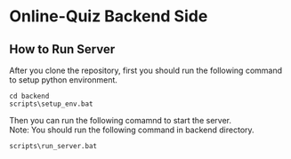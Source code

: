 # Online-Quiz Backend Side

## How to Run Server
After you clone the repository, first you should run the following command to setup python environment.
```
cd backend
scripts\setup_env.bat
```
Then you can run the following comamnd to start the server.</br>
Note: You should run the following command in backend directory.
```
scripts\run_server.bat
```